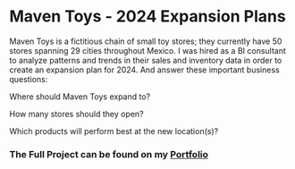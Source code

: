 # Maven Toys - 2024 Expansion Plans 

Maven Toys is a fictitious chain of small toy stores; they currently have 50 stores spanning 29 cities throughout Mexico. 
I was hired as a BI consultant to analyze patterns and trends in their sales and inventory data in order to create an expansion plan for 2024. And answer these 
important business questions:

Where should Maven Toys expand to?

How many stores should they open?

Which products will perform best at the new location(s)?

### The Full Project can be found on my [Portfolio](https://jacquelinealsi.github.io/Maven-Toys)  
